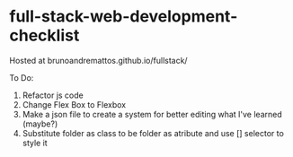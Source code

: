 # full-stack-web-development-checklist
Hosted at brunoandremattos.github.io/fullstack/

To Do:
1. Refactor js code
2. Change Flex Box to Flexbox
3. Make a json file to create a system for better editing what I've learned (maybe?)
4. Substitute folder as class to be folder as atribute and use [] selector to style it
